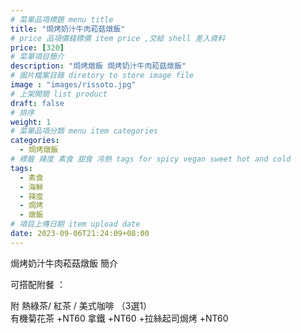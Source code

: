 ```yaml
---
# 菜單品項標題 menu title 
title: "焗烤奶汁牛肉菘菇燉飯"
# price 品項價錢標價 item price ,交給 shell 差入資料
price: [320] 
# 菜單項目簡介 
description: "焗烤燉飯 焗烤奶汁牛肉菘菇燉飯"
# 圖片檔案目錄 diretory to store image file
image : "images/rissoto.jpg" 
# 上架開關 list product 
draft: false
# 排序
weight: 1 
# 菜單品項分類 menu item categories 
categories:
  - 焗烤燉飯
# 標籤 辣度 素食 甜食 冷熱 tags for spicy vegan sweet hot and cold 
tags:
  - 素食
  - 海鮮
  - 辣度
  - 焗烤
  - 燉飯
# 項目上傳日期 item upload date 
date: 2023-09-06T21:24:09+08:00
---
```


焗烤奶汁牛肉菘菇燉飯 簡介


可搭配附餐 ： 

  附 熱綠茶/ 紅茶 / 美式咖啡 （3選1）\
  有機菊花茶 +NT60
  拿鐵 +NT60
  +拉絲起司焗烤 +NT60
